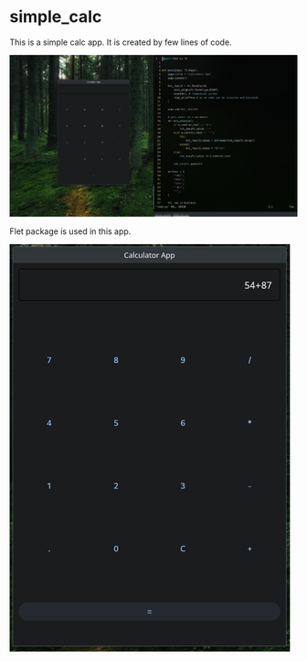 # simple_calc

This is a simple calc app. It is created by few lines of code.

![simple calc interface and code](img/calc_1.png)

Flet package is used in this app.

![simple calc interface and code](img/calc_2.png)
